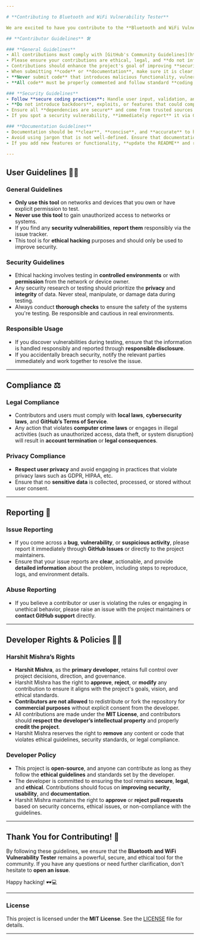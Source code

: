 ```yaml
---

# **Contributing to Bluetooth and WiFi Vulnerability Tester**

We are excited to have you contribute to the **Bluetooth and WiFi Vulnerability Tester** project! This document outlines the rules and guidelines for contributing, using the tool, and following best practices in **security**, **compliance**, and **ethical hacking**.

## **Contributor Guidelines** 🛠️

### **General Guidelines**
- All contributions must comply with [GitHub's Community Guidelines](https://docs.github.com/en/github/site-policy/github-terms-of-service).
- Please ensure your contributions are ethical, legal, and **do not infringe on the rights of others**.
- Contributions should enhance the project's goal of improving **security**, **privacy**, and **ethical use of technology**.
- When submitting **code** or **documentation**, make sure it is clear, well-documented, and properly tested.
- **Never submit code** that introduces malicious functionality, vulnerabilities, or security risks.
- **All code** must be properly commented and follow standard **coding best practices**.

### **Security Guidelines**
- Follow **secure coding practices**: Handle user input, validation, and sanitization to prevent vulnerabilities (e.g., SQL injection, cross-site scripting).
- **Do not introduce backdoors**, exploits, or features that could compromise system integrity or user data.
- Ensure all **dependencies are secure** and come from trusted sources.
- If you spot a security vulnerability, **immediately report** it via GitHub's issue tracker or security advisories.

### **Documentation Guidelines**
- Documentation should be **clear**, **concise**, and **accurate** to help users and contributors understand how to use and contribute to the tool.
- Avoid using jargon that is not well-defined. Ensure that documentation is understandable to both beginners and advanced users.
- If you add new features or functionality, **update the README** and relevant documentation sections accordingly.

---
```


## **User Guidelines** 🧑‍💻

### **General Guidelines**
- **Only use this tool** on networks and devices that you own or have explicit permission to test.
- **Never use this tool** to gain unauthorized access to networks or systems.
- If you find any **security vulnerabilities**, **report them** responsibly via the issue tracker.
- This tool is for **ethical hacking** purposes and should only be used to improve security.

### **Security Guidelines**
- Ethical hacking involves testing in **controlled environments** or with **permission** from the network or device owner.
- Any security research or testing should prioritize the **privacy** and **integrity** of data. Never steal, manipulate, or damage data during testing.
- Always conduct **thorough checks** to ensure the safety of the systems you're testing. Be responsible and cautious in real environments.

### **Responsible Usage**
- If you discover vulnerabilities during testing, ensure that the information is handled responsibly and reported through **responsible disclosure**.
- If you accidentally breach security, notify the relevant parties immediately and work together to resolve the issue.

---

## **Compliance** ⚖️

### **Legal Compliance**
- Contributors and users must comply with **local laws**, **cybersecurity laws**, and **GitHub’s Terms of Service**.
- Any action that violates **computer crime laws** or engages in illegal activities (such as unauthorized access, data theft, or system disruption) will result in **account termination** or **legal consequences**.

### **Privacy Compliance**
- **Respect user privacy** and avoid engaging in practices that violate privacy laws such as GDPR, HIPAA, etc.
- Ensure that no **sensitive data** is collected, processed, or stored without user consent.

---

## **Reporting** 📢

### **Issue Reporting**
- If you come across a **bug**, **vulnerability**, or **suspicious activity**, please report it immediately through **GitHub Issues** or directly to the project maintainers.
- Ensure that your issue reports are **clear**, actionable, and provide **detailed information** about the problem, including steps to reproduce, logs, and environment details.

### **Abuse Reporting**
- If you believe a contributor or user is violating the rules or engaging in unethical behavior, please raise an issue with the project maintainers or **contact GitHub support** directly.

---

## **Developer Rights & Policies** 👨‍💻

### **Harshit Mishra’s Rights**
- **Harshit Mishra**, as the **primary developer**, retains full control over project decisions, direction, and governance.
- Harshit Mishra has the right to **approve**, **reject**, or **modify** any contribution to ensure it aligns with the project's goals, vision, and ethical standards.
- **Contributors are not allowed** to redistribute or fork the repository for **commercial purposes** without explicit consent from the developer.
- All contributions are made under the **MIT License**, and contributors should **respect the developer’s intellectual property** and properly **credit the project**.
- Harshit Mishra reserves the right to **remove** any content or code that violates ethical guidelines, security standards, or legal compliance.

### **Developer Policy**
- This project is **open-source**, and anyone can contribute as long as they follow the **ethical guidelines** and standards set by the developer.
- The developer is committed to ensuring the tool remains **secure**, **legal**, and **ethical**. Contributions should focus on **improving security**, **usability**, and **documentation**.
- Harshit Mishra maintains the right to **approve** or **reject pull requests** based on security concerns, ethical issues, or non-compliance with the guidelines.

---

## **Thank You for Contributing!** 🌟

By following these guidelines, we ensure that the **Bluetooth and WiFi Vulnerability Tester** remains a powerful, secure, and ethical tool for the community. If you have any questions or need further clarification, don't hesitate to **open an issue**.

Happy hacking! 🕶️💻

---

### **License**

This project is licensed under the **MIT License**. See the [LICENSE](https://github.com/mishra9759harshit/fiblue.git) file for details.

---
